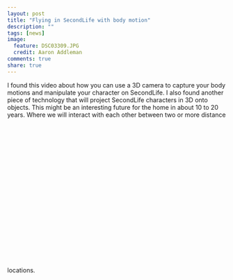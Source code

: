 ```yaml
---
layout: post
title: "Flying in SecondLife with body motion"
description: ""
tags: [news]
image:
  feature: DSC03309.JPG
  credit: Aaron Addleman
comments: true
share: true
---
```



<p>I found this video about how you can use a 3D camera to capture your body motions and manipulate your character on SecondLife. I also found another piece of technology that will project SecondLife characters in 3D onto objects. This might be an interesting future for the home in about 10 to 20 years. Where we will interact with each other between two or more distance locations.
<object classid="clsid:d27cdb6e-ae6d-11cf-96b8-444553540000" width="425" height="355" codebase="http://download.macromedia.com/pub/shockwave/cabs/flash/swflash.cab#version=6,0,40,0"><param name="src" value="http://www.youtube.com/v/2t52gkAwJq8">
<embed type="application/x-shockwave-flash" width="425" height="355" src="http://www.youtube.com/v/2t52gkAwJq8"></embed></object></p>

